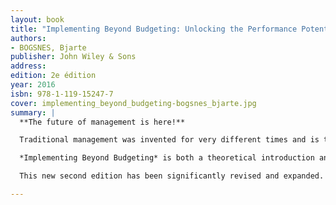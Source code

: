 ```yaml
---
layout: book
title: "Implementing Beyond Budgeting: Unlocking the Performance Potential"
authors:
- BOGSNES, Bjarte
publisher: John Wiley & Sons
address:
edition: 2e édition
year: 2016
isbn: 978-1-119-15247-7
cover: implementing_beyond_budgeting-bogsnes_bjarte.jpg
summary: |
  **The future of management is here!**

  Traditional management was invented for very different times and is today in serious trouble. The level of volatility, uncertainty, complexity and ambiguity in business environments is record high. People’s expectations towards their employers and leaders have also radically changed. A number of organizations are exploring management innovation that can help them not just coping but thriving and out-performing in these new and different realities. Beyond Budgeting may be the most important new idea out there addressing these radical changes, due to its broad scope and coherent approach. Abolishing the traditional, detailed annual budget is necessary, but not sufficient. Organizations on the journey are questioning their old leadership beliefs and are tearing up their old command-and-control management models, with “agile” and “human” as the foundation for a new start.

  *Implementing Beyond Budgeting* is both a theoretical introduction and a practical guide to bringing such a more empowered and adaptive management model to life. Drawing on the author’s twenty years of Beyond Budgeting experience, this book not only demonstrates the serious problems with traditional management through numerous practical examples. It also follows several companies on their Beyond Budgeting journey, including Scandinavia’s largest company Statoil where the author has been heading up implementation since 2005. You'll get a first-hand glimpse at the reality of transitioning a large multinational company, and gain a real-world perspective on what successful implementation entails.

  This new second edition has been significantly revised and expanded. It covers the amazing development of the Beyond Budgeting movement and how the Statoil implementation journey has continued since the first edition of this book was published in 2009, sustaining major events like for instance the 2015 oil price crash. A new chapter on “Beyond Budgeting and Agile” has also been added. New implementation experiences, great new case stories, new management innovation examples and management metaphors (traffic controls!) are introduced, as well as the author’s latest reflections on a range of management issues including target setting, forecasting, performance evaluation and incentives.

---
```


